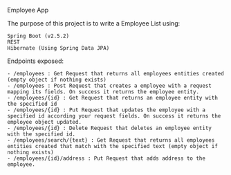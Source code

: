 Employee App

The purpose of this project is to write a Employee List using:

    Spring Boot (v2.5.2)
    REST
    Hibernate (Using Spring Data JPA)


Endpoints exposed:

  
    - /employees : Get Request that returns all employees entities created (empty object if nothing exists)
    - /employees : Post Request that creates a employee with a request mapping its fields. On success it returns the employee entity.
    - /employees/{id} : Get Request that returns an employee entity with the specified id
    - /employees/{id} : Put Request that updates the employee with a specified id according your request fields. On success it returns the employee object updated.
    - /employees/{id} : Delete Request that deletes an employee entity with the specified id.
    - /employees/search/{text} : Get Request that returns all employees entities created that match with the specified text (empty object if nothing exists)
    - /employees/{id}/address : Put Request that adds address to the employee.
